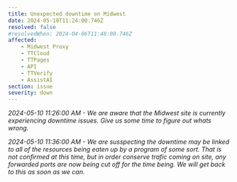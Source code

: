 ```yaml
---
title: Unexpected downtime on Midwest
date: 2024-05-10T11:24:00.746Z
resolved: false
#resolvedWhen: 2024-04-06T11:48:00.746Z
affected:
    - Midwest Proxy
    - TTCloud
    - TTPages
    - API
    - TTVerify
    - AssistAI
section: issue
severity: down
---
```


_2024-05-10 11:26:00 AM - We are aware that the Midwest site is currently experiencing downtime issues. Give us some time to figure out whats wrong._

_2024-05-10 11:36:00 AM - We are susspecting the downtime may be linked to all of the resources being eaten up by a program of some sort. That is not confirmed at this time, but in order conserve trafic coming on site, any forwarded ports are now being cut off for the time being. We will get back to this as soon as we can._
